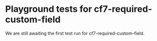 # Playground tests for cf7-required-custom-field
We are still awaiting the first test run for cf7-required-custom-field.

